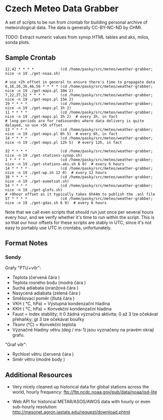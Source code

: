 Czech Meteo Data Grabber
========================

A set of scripts to be run from crontab for building personal archive of
meteorological data.  The data is generally CC-BY-NC-ND by CHMI.

TODO: Extract numeric values from synop HTML tables and aks, milos, sonda plots.

Sample Crontab
--------------

	12,42 * * * *            (cd /home/pasky/src/meteo/weather-grabber; nice -n 19 ./get-noaa.sh)

	# use +2h offset in general to ensure there's time to propagate data
	6,16,26,36,46,56 * * * * (cd /home/pasky/src/meteo/weather-grabber; nice -n 19 ./get-maps.pl 10m 2)
	7,22,37,52 * * * *       (cd /home/pasky/src/meteo/weather-grabber; nice -n 19 ./get-maps.pl 15m 2)
	19 * * * *               (cd /home/pasky/src/meteo/weather-grabber; nice -n 19 ./get-maps.pl 1h 2)
	11 * * * *               (cd /home/pasky/src/meteo/weather-grabber; nice -n 19 ./get-maps.pl 3h 2)  # every 3h, in fact
	# long periods are for radiosondes where data delivery is quite delayed, so use +5h offset
	13 * * * *               (cd /home/pasky/src/meteo/weather-grabber; nice -n 19 ./get-maps.pl 6h 5)  # every 6h, in fact
	14 * * * *               (cd /home/pasky/src/meteo/weather-grabber; nice -n 19 ./get-maps.pl 12h 5)  # every 12h, in fact

	32 * * * *               (cd /home/pasky/src/meteo/weather-grabber; nice -n 19 ./get-stations-synop.sh)
	1 * * * *                (cd /home/pasky/src/meteo/weather-grabber; nice -n 19 ./get-stations-aks.sh 6 0)  # every 6 hours
	14 * * * *               (cd /home/pasky/src/meteo/weather-grabber; nice -n 19 ./get-wp.sh 12 0)  # every 12 hours
	38 * * * *               (cd /home/pasky/src/meteo/weather-grabber; nice -n 19 ./get-eumetsat.sh)
	54 * * * *               (cd /home/pasky/src/meteo/weather-grabber; nice -n 19 ./get-glofs.sh)
	# +9hour offset as it typically takes 6h44m to publish the .anl file
	57 * * * *               (cd /home/pasky/src/meteo/weather-grabber; nice -n 19 ./get-gdas.sh 6 9)  # every 6 hours

Note that we call even scripts that should run just once per several hours
every hour, and we verify whether it's time to run within the script.  This
is so that our hour offsets for these scripts are stably in UTC, since it's
not easy to portably use UTC in crontabs, unfortunately.

Format Notes
------------

### Sondy

Grafy "PTU+vítr":
  * Teplota (červená čára )
  * Teplota rosného bodu (modrá čára )
  * Suchá adiabata (oranžová čára )
  * Nasycená adiabata (zelená čára )
  * Směšovací poměr (žlutá čára )
  * VKH ( °C, hPa) = Výstupná kondenzační hladina
  * KKH ( °C, hPa) = Konvekční kondenzační hladina
  * Faust = index stability; lt 0 žádná význačná aktivita; 0 až 3   lze očekávat přeháňky; gt 3   lze očekávat bouřky
  * Tkonv (°C) = Konvekční teplota
  * Význačné hladiny větru (deg / ms-1) jsou vyznačeny na pravém okraji grafu.

"Graf vítr":
  * Rychlost větru (červená čára )
  * Směr větru (modré body )

Additional Resources
--------------------

  * Very nicely cleaned up historical data for global stations across the world,
    hourly frequency: ftp://ftp.ncdc.noaa.gov/pub/data/noaa/isd-lite

  * Web API for historical METAR/ASOS/AWOS data with hourly or even sub-hourly
    resolution: http://mesonet.agron.iastate.edu/request/download.phtml
